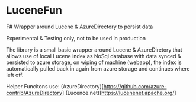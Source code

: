 # LuceneFun
F# Wrapper around Lucene &amp; AzureDirectory to persist data

Experimental & Testing only, not to be used in production

The library is a small basic wrapper around Lucene & AzureDiretory that allows use of local Lucene index as NoSql database with data synced & persisted to azure storage, on wiping of machine (webapp), the index is automatically pulled back in again from azure storage and continues where left off.

Helper Funcitons use:
(AzureDirectory)[https://github.com/azure-contrib/AzureDirectory]
(Lucence.net)[https://lucenenet.apache.org/]


